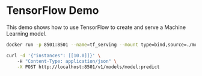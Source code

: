 # TensorFlow Demo

This demo shows how to use TensorFlow to create and serve a Machine Learning model.

```bash
docker run -p 8501:8501 --name=tf_serving --mount type=bind,source=./model,target=/models/model -e MODEL_NAME=model -t tensorflow/serving
```

```bash
curl -d '{"instances": [[10.0]]}' \                                                                  
    -H "Content-Type: application/json" \
    -X POST http://localhost:8501/v1/models/model:predict
```
